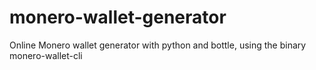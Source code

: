 # monero-wallet-generator
Online Monero wallet generator with python and bottle, using the binary monero-wallet-cli
